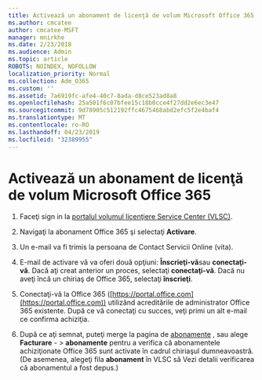 ```yaml
---
title: Activează un abonament de licenţă de volum Microsoft Office 365
ms.author: cmcatee
author: cmcatee-MSFT
manager: mnirkhe
ms.date: 2/23/2018
ms.audience: Admin
ms.topic: article
ROBOTS: NOINDEX, NOFOLLOW
localization_priority: Normal
ms.collection: Adm_O365
ms.custom: ''
ms.assetid: 7a6919fc-afe4-40c7-8ada-d8ce523ad8a8
ms.openlocfilehash: 25a501f6c07bfee15c18b0cce4f27dd2e6ec3e47
ms.sourcegitcommit: 9d78905c512192ffc4675468abd2efc5f2e4baf4
ms.translationtype: MT
ms.contentlocale: ro-RO
ms.lasthandoff: 04/23/2019
ms.locfileid: "32389955"
---
```

# <a name="activating-a-microsoft-office-365-volume-license-subscription"></a>Activează un abonament de licenţă de volum Microsoft Office 365

1. Faceţi sign in la [portalul volumul licenţiere Service Center (VLSC)](http://go.microsoft.com/fwlink/p/?LinkId=329762).
    
2. Navigaţi la abonament Office 365 şi selectaţi **Activare**.
    
3. Un e-mail va fi trimis la persoana de Contact Servicii Online (vita).
    
4. E-mail de activare vă va oferi două opţiuni: **Înscrieţi-vă**sau **conectaţi-vă**. Dacă aţi creat anterior un proces, selectaţi **conectaţi-vă**. Dacă nu aveţi încă un chiriaş de Office 365, selectaţi **înscrieţi**.
    
5. Conectaţi-vă la Office 365 ([https://portal.office.com](https://portal.office.com)) utilizând acreditările de administrator Office 365 existente. După ce vă conectaţi cu succes, veţi primi un alt e-mail ce confirma achiziţia.
    
6. După ce aţi semnat, puteţi merge la pagina de [abonamente](https://go.microsoft.com/fwlink/p/?linkid=842054) , sau alege **Facturare**  - \> **abonamente** pentru a verifica că abonamentele achiziţionate Office 365 sunt activate în cadrul chiriaşul dumneavoastră. (De asemenea, alegeţi fila **abonament** în VLSC să Vezi detalii verificarea că abonamentul a fost depus.) 
    

